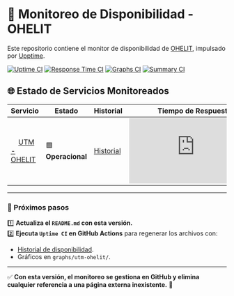 # 📡 Monitoreo de Disponibilidad - OHELIT

Este repositorio contiene el monitor de disponibilidad de [OHELIT](https://ohelit.co), impulsado por [Upptime](https://github.com/upptime/upptime).

[![Uptime CI](https://github.com/infraohelit/status/workflows/Uptime%20CI/badge.svg)](https://github.com/infraohelit/status/actions?query=workflow%3A%22Uptime+CI%22)
[![Response Time CI](https://github.com/infraohelit/status/workflows/Response%20Time%20CI/badge.svg)](https://github.com/infraohelit/status/actions?query=workflow%3A%22Response+Time+CI%22)
[![Graphs CI](https://github.com/infraohelit/status/workflows/Graphs%20CI/badge.svg)](https://github.com/infraohelit/status/actions?query=workflow%3A%22Graphs+CI%22)
[![Summary CI](https://github.com/infraohelit/status/workflows/Summary%20CI/badge.svg)](https://github.com/infraohelit/status/actions?query=workflow%3A%22Summary+CI%22)

## 🌐 Estado de Servicios Monitoreados

| Servicio | Estado | Historial | Tiempo de Respuesta | Disponibilidad |
|----------|--------|----------|---------------------|----------------|
| <img alt="" src="https://icons.duckduckgo.com/ip3/remote2.ohelit.co.ico" height="13"> [UTM - OHELIT](https://remote2.ohelit.co/) | 🟩 **Operacional** | [Historial](https://github.com/infraohelit/status/commits/HEAD/history/utm-ohelit.yml) | ![Response Time](https://raw.githubusercontent.com/infraohelit/status/HEAD/api/utm-ohelit/response-time-day.json) | ![Uptime](https://raw.githubusercontent.com/infraohelit/status/HEAD/api/utm-ohelit/uptime-day.json) |

---

### **📌 Próximos pasos**
1️⃣ **Actualiza el `README.md` con esta versión.**  
2️⃣ **Ejecuta `Uptime CI` en GitHub Actions** para regenerar los archivos con:
   - [Historial de disponibilidad](https://github.com/infraohelit/status/commits/HEAD/history/utm-ohelit.yml).
   - Gráficos en `graphs/utm-ohelit/`.

---

✅ **Con esta versión, el monitoreo se gestiona en GitHub y elimina cualquier referencia a una página externa inexistente.** 🚀
